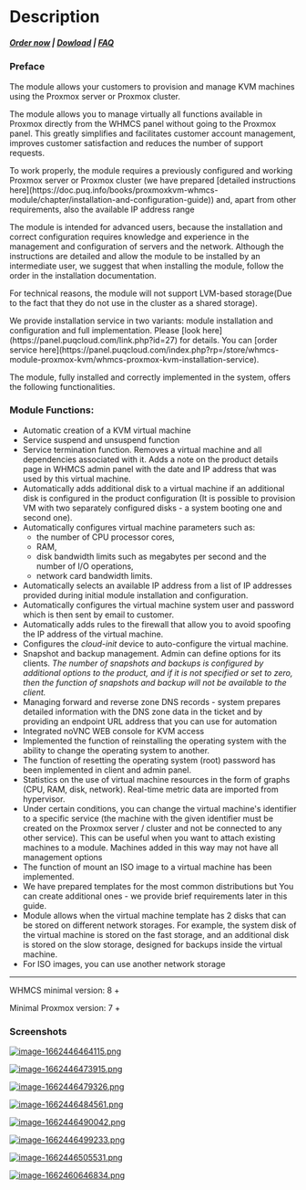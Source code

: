 # Description

#####  [Order now](https://panel.puqcloud.com/index.php?rp=/store/whmcs-module-proxmox-kvm) | [Dowload](https://download.puqcloud.com/WHMCS/servers/PUQ_WHMCS-Proxmox-KVM/) | [FAQ](https://faq.puqcloud.com/)

### Preface

The module allows your customers to provision and manage KVM machines using the Proxmox server or Proxmox cluster.

The module allows you to manage virtually all functions available in Proxmox directly from the WHMCS panel without going to the Proxmox panel. This greatly simplifies and facilitates customer account management, improves customer satisfaction and reduces the number of support requests.

<p class="callout warning">To work properly, the module requires a previously configured and working Proxmox server or Proxmox cluster (we have prepared [detailed instructions here](https://doc.puq.info/books/proxmoxkvm-whmcs-module/chapter/installation-and-configuration-guide)) and, apart from other requirements, also the available IP address range</p>

<p class="callout info">The module is intended for advanced users, because the installation and correct configuration requires knowledge and experience in the management and configuration of servers and the network. Although the instructions are detailed and allow the module to be installed by an intermediate user, we suggest that when installing the module, follow the order in the installation documentation.</p>

<p class="callout info">For technical reasons, the module will not support LVM-based storage(Due to the fact that they do not use in the cluster as a shared storage). </p>

<p class="callout info">We provide installation service in two variants: module installation and configuration and full implementation. Please [look here](https://panel.puqcloud.com/link.php?id=27) for details. You can [order service here](https://panel.puqcloud.com/index.php?rp=/store/whmcs-module-proxmox-kvm/whmcs-proxmox-kvm-installation-service).</p>

The module, fully installed and correctly implemented in the system, offers the following functionalities.

### Module Functions:

- Automatic creation of a KVM virtual machine
- Service suspend and unsuspend function
- Service termination function. Removes a virtual machine and all dependencies associated with it. Adds a note on the product details page in WHMCS admin panel with the date and IP address that was used by this virtual machine.
- Automatically adds additional disk to a virtual machine if an additional disk is configured in the product configuration (It is possible to provision VM with two separately configured disks - a system booting one and second one).
- Automatically configures virtual machine parameters such as: 
    - the number of CPU processor cores,
    - RAM,
    - disk bandwidth limits such as megabytes per second and the number of I/O operations,
    - network card bandwidth limits.
- Automatically selects an available IP address from a list of IP addresses provided during initial module installation and configuration.
- Automatically configures the virtual machine system user and password which is then sent by email to customer.
- Automatically adds rules to the firewall that allow you to avoid spoofing the IP address of the virtual machine.
- Configures the *cloud-init* device to auto-configure the virtual machine.
- Snapshot and backup management. Admin can define options for its clients. *The number of snapshots and backups is configured by additional options to the product, and if it is not specified or set to zero, then the function of snapshots and backup will not be available to the client.*
- Managing forward and reverse zone DNS records - system prepares detailed information with the DNS zone data in the ticket and by providing an endpoint URL address that you can use for automation
- Integrated noVNC WEB console for KVM access
- Implemented the function of reinstalling the operating system with the ability to change the operating system to another.
- The function of resetting the operating system (root) password has been implemented in client and admin panel.
- Statistics on the use of virtual machine resources in the form of graphs (CPU, RAM, disk, network). Real-time metric data are imported from hypervisor.
- Under certain conditions, you can change the virtual machine's identifier to a specific service (the machine with the given identifier must be created on the Proxmox server / cluster and not be connected to any other service). This can be useful when you want to attach existing machines to a module. Machines added in this way may not have all management options
- The function of mount an ISO image to a virtual machine has been implemented.
- We have prepared templates for the most common distributions but You can create additional ones - we provide brief requirements later in this guide.
- Module allows when the virtual machine template has 2 disks that can be stored on different network storages. For example, the system disk of the virtual machine is stored on the fast storage, and an additional disk is stored on the slow storage, designed for backups inside the virtual machine.
- For ISO images, you can use another network storage


- - - - - -

<p class="callout warning">WHMCS minimal version: 8 +</p>

<p class="callout warning">Minimal Proxmox version: 7 +</p>

### Screenshots

[![image-1662446464115.png](https://doc.puq.info/uploads/images/gallery/2022-09/scaled-1680-/image-1662446464115.png)](https://doc.puq.info/uploads/images/gallery/2022-09/image-1662446464115.png)

[![image-1662446473915.png](https://doc.puq.info/uploads/images/gallery/2022-09/scaled-1680-/image-1662446473915.png)](https://doc.puq.info/uploads/images/gallery/2022-09/image-1662446473915.png)

[![image-1662446479326.png](https://doc.puq.info/uploads/images/gallery/2022-09/scaled-1680-/image-1662446479326.png)](https://doc.puq.info/uploads/images/gallery/2022-09/image-1662446479326.png)

[![image-1662446484561.png](https://doc.puq.info/uploads/images/gallery/2022-09/scaled-1680-/image-1662446484561.png)](https://doc.puq.info/uploads/images/gallery/2022-09/image-1662446484561.png)

[![image-1662446490042.png](https://doc.puq.info/uploads/images/gallery/2022-09/scaled-1680-/image-1662446490042.png)](https://doc.puq.info/uploads/images/gallery/2022-09/image-1662446490042.png)

[![image-1662446499233.png](https://doc.puq.info/uploads/images/gallery/2022-09/scaled-1680-/image-1662446499233.png)](https://doc.puq.info/uploads/images/gallery/2022-09/image-1662446499233.png)

[![image-1662446505531.png](https://doc.puq.info/uploads/images/gallery/2022-09/scaled-1680-/image-1662446505531.png)](https://doc.puq.info/uploads/images/gallery/2022-09/image-1662446505531.png)

[![image-1662460646834.png](https://doc.puq.info/uploads/images/gallery/2022-09/scaled-1680-/image-1662460646834.png)](https://doc.puq.info/uploads/images/gallery/2022-09/image-1662460646834.png)
